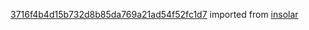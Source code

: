 [3716f4b4d15b732d8b85da769a21ad54f52fc1d7](https://github.com/insolar/insolar/commit/3716f4b4d15b732d8b85da769a21ad54f52fc1d7) imported from [insolar](https://github.com/insolar/insolar)
